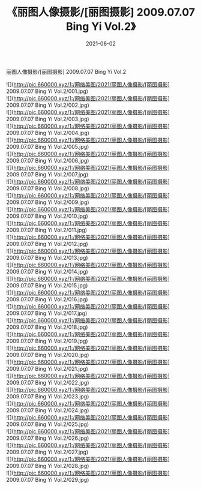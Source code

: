 ﻿---
layout: post
title:  《丽图人像摄影/[丽图摄影] 2009.07.07 Bing Yi Vol.2》
date:   2021-06-02
img: http://pic.660000.xyz/1:/网络美图/2021/丽图人像摄影/[丽图摄影] 2009.07.07 Bing Yi Vol.2/000.jpg
categories: [美女, 清纯, 唯美]
---

丽图人像摄影/[丽图摄影] 2009.07.07 Bing Yi Vol.2

 ![](http://pic.660000.xyz/1:/网络美图/2021/丽图人像摄影/[丽图摄影] 2009.07.07 Bing Yi Vol.2/001.jpg) <br>![](http://pic.660000.xyz/1:/网络美图/2021/丽图人像摄影/[丽图摄影] 2009.07.07 Bing Yi Vol.2/002.jpg) <br>![](http://pic.660000.xyz/1:/网络美图/2021/丽图人像摄影/[丽图摄影] 2009.07.07 Bing Yi Vol.2/003.jpg) <br>![](http://pic.660000.xyz/1:/网络美图/2021/丽图人像摄影/[丽图摄影] 2009.07.07 Bing Yi Vol.2/004.jpg) <br>![](http://pic.660000.xyz/1:/网络美图/2021/丽图人像摄影/[丽图摄影] 2009.07.07 Bing Yi Vol.2/005.jpg) <br>![](http://pic.660000.xyz/1:/网络美图/2021/丽图人像摄影/[丽图摄影] 2009.07.07 Bing Yi Vol.2/006.jpg) <br>![](http://pic.660000.xyz/1:/网络美图/2021/丽图人像摄影/[丽图摄影] 2009.07.07 Bing Yi Vol.2/007.jpg) <br>![](http://pic.660000.xyz/1:/网络美图/2021/丽图人像摄影/[丽图摄影] 2009.07.07 Bing Yi Vol.2/008.jpg) <br>![](http://pic.660000.xyz/1:/网络美图/2021/丽图人像摄影/[丽图摄影] 2009.07.07 Bing Yi Vol.2/009.jpg) <br>![](http://pic.660000.xyz/1:/网络美图/2021/丽图人像摄影/[丽图摄影] 2009.07.07 Bing Yi Vol.2/010.jpg) <br>![](http://pic.660000.xyz/1:/网络美图/2021/丽图人像摄影/[丽图摄影] 2009.07.07 Bing Yi Vol.2/011.jpg) <br>![](http://pic.660000.xyz/1:/网络美图/2021/丽图人像摄影/[丽图摄影] 2009.07.07 Bing Yi Vol.2/012.jpg) <br>![](http://pic.660000.xyz/1:/网络美图/2021/丽图人像摄影/[丽图摄影] 2009.07.07 Bing Yi Vol.2/013.jpg) <br>![](http://pic.660000.xyz/1:/网络美图/2021/丽图人像摄影/[丽图摄影] 2009.07.07 Bing Yi Vol.2/014.jpg) <br>![](http://pic.660000.xyz/1:/网络美图/2021/丽图人像摄影/[丽图摄影] 2009.07.07 Bing Yi Vol.2/015.jpg) <br>![](http://pic.660000.xyz/1:/网络美图/2021/丽图人像摄影/[丽图摄影] 2009.07.07 Bing Yi Vol.2/016.jpg) <br>![](http://pic.660000.xyz/1:/网络美图/2021/丽图人像摄影/[丽图摄影] 2009.07.07 Bing Yi Vol.2/017.jpg) <br>![](http://pic.660000.xyz/1:/网络美图/2021/丽图人像摄影/[丽图摄影] 2009.07.07 Bing Yi Vol.2/018.jpg) <br>![](http://pic.660000.xyz/1:/网络美图/2021/丽图人像摄影/[丽图摄影] 2009.07.07 Bing Yi Vol.2/019.jpg) <br>![](http://pic.660000.xyz/1:/网络美图/2021/丽图人像摄影/[丽图摄影] 2009.07.07 Bing Yi Vol.2/020.jpg) <br>![](http://pic.660000.xyz/1:/网络美图/2021/丽图人像摄影/[丽图摄影] 2009.07.07 Bing Yi Vol.2/021.jpg) <br>![](http://pic.660000.xyz/1:/网络美图/2021/丽图人像摄影/[丽图摄影] 2009.07.07 Bing Yi Vol.2/022.jpg) <br>![](http://pic.660000.xyz/1:/网络美图/2021/丽图人像摄影/[丽图摄影] 2009.07.07 Bing Yi Vol.2/023.jpg) <br>![](http://pic.660000.xyz/1:/网络美图/2021/丽图人像摄影/[丽图摄影] 2009.07.07 Bing Yi Vol.2/024.jpg) <br>![](http://pic.660000.xyz/1:/网络美图/2021/丽图人像摄影/[丽图摄影] 2009.07.07 Bing Yi Vol.2/025.jpg) <br>![](http://pic.660000.xyz/1:/网络美图/2021/丽图人像摄影/[丽图摄影] 2009.07.07 Bing Yi Vol.2/026.jpg) <br>![](http://pic.660000.xyz/1:/网络美图/2021/丽图人像摄影/[丽图摄影] 2009.07.07 Bing Yi Vol.2/027.jpg) <br>![](http://pic.660000.xyz/1:/网络美图/2021/丽图人像摄影/[丽图摄影] 2009.07.07 Bing Yi Vol.2/028.jpg) <br>![](http://pic.660000.xyz/1:/网络美图/2021/丽图人像摄影/[丽图摄影] 2009.07.07 Bing Yi Vol.2/029.jpg) <br>